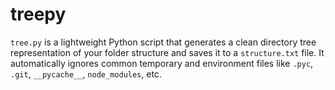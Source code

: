 # treepy
`tree.py` is a lightweight Python script that generates a clean directory tree representation of your folder structure and saves it to a `structure.txt` file. It automatically ignores common temporary and environment files like `.pyc`, `.git`, `__pycache__`, `node_modules`, etc.

